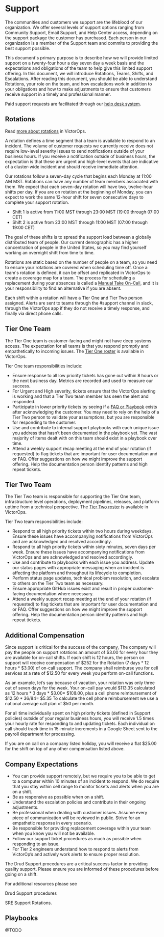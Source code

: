 # Support
The communities and customers we support are the lifeblood of our organization.  We offer several levels of support options ranging from Community Support, Email Support, and Help Center access, depending on the support package the customer has purchased. Each person in our organization is a member of the Support team and commits to providing the best support possible.

This document's primary purpose is to describe how we will provide limited support on a twenty-four hour a day seven day a week basis and the expectations and obligations of the team to help give this limited support offering.  In this document, we will introduce Rotations, Teams, Shifts, and Escalations.  After reading this document, you should be able to understand Rotations, your role on the team, and how escalations work in addition to your obligations and how to make adjustments to ensure that customers receive support in a timely and professional manner.

Paid support requests are facilitated through our [help desk system](https://support.ddev.com/).

## Rotations

Read [more about rotations](https://help.victorops.com/knowledge-base/rotation-setup/) in VictorOps.

A rotation defines a time segment that a team is available to respond to an incident. The volume of customer requests we currently receive does not require low-level severity issues to send notifications outside of your business hours. If you receive a notification outside of business hours, the expectation is that these are urgent and high-level events that are indicative of a cluster-wide incident and should receive immediate attention.

Our rotations follow a seven-day cycle that begins each Monday at 11:00 AM MST. Rotations can have any number of team members associated with them. We expect that each seven-day rotation will have two, twelve-hour shifts per day. If you are on rotation at the beginning of Monday, you can expect to work the same 12-hour shift for seven consecutive days to complete your support rotation.

- Shift 1 is active from 11:00 MST through 23:00 MST (19:00 through 07:00 CET)
- Shift 2 is active from 23:00 MST through 11:00 MST (07:00 through 19:00 CET)

The goal of these shifts is to spread the support load between a globally distributed team of people. Our current demographic has a higher concentration of people in the United States, so you may find yourself working an overnight shift from time to time.

Rotations are static based on the number of people on a team, so you need to ensure your rotations are covered when scheduling time off.  Once a team's rotation is defined, it can be offset and replicated in VictorOps to create a coverage map for a team. The process for scheduling a replacement during your absences is called a [Manual Take On-Call](https://help.victorops.com/knowledge-base/manual-take-call/), and it is your responsibility to find an alternative if you are absent.

Each shift within a rotation will have a Tier One and Tier Two person assigned. Alerts are sent to teams through the #support channel in slack, through the VictorOps app if they do not receive a timely response, and finally via direct phone calls.

## Tier One Team
The Tier One team is customer-facing and might not have deep systems access. The expectation for all teams is that you respond promptly and empathetically to incoming issues. The [Tier One roster](https://portal.victorops.com/dash/drud-technology#/team/team-AZxxsZnzlkkVmZ8T/users) is available in VictorOps.

Tier One team responsibilities include:
- Ensure response to all low priority tickets has gone out within 8 hours or the next business day. Metrics are recorded and used to measure our success.
- For Urgent and High severity, tickets ensure that the VictorOps alerting is working and that a Tier Two team member has seen the alert and responded.
- Participate in lower priority tickets by seeing if a [FAQ or Playbook](engineering/support.md#playbooks) exists after acknowledging the customer. You may need to rely on the help of a Tier Two person to validate your assumptions, but you are responsible for responding to the customer.
- Use and contribute to internal support playbooks with each unique issue you address that hasn’t been documented in the playbook yet. The vast majority of items dealt with on this team should exist in a playbook over time.
- Attend a weekly support recap meeting at the end of your rotation (if requested) to flag tickets that are important for user documentation and or FAQ. Offer suggestions on how we might improve the support offering.  Help the documentation person identify patterns and high repeat tickets.

## Tier Two Team
The Tier Two team is responsible for supporting the Tier One team, infrastructure level operations, deployment pipelines, releases, and platform uptime from a technical perspective. The [Tier Two roster](https://portal.victorops.com/dash/drud-technology#/team/team-RdGaM2RWFSNUI50i/users) is available in VictorOps.

Tier Two team responsibilities include:
- Respond to all high priority tickets within two hours during weekdays. Ensure these issues have accompanying notifications from VictorOps and are acknowledged and resolved accordingly.
- Respond to all high priority tickets within sixty minutes, seven days per week. Ensure these issues have accompanying notifications from VictorOps and are acknowledged and resolved accordingly.
- Use and contribute to playbooks with each issue you address.
Update our status pages with appropriate messaging when an incident is affecting the platform and throughout its lifecycle to completion.
- Perform status page updates, technical problem resolution, and escalate to others on the Tier Two team as necessary.
- Ensure appropriate GitHub issues exist and result in proper customer-facing documentation where necessary.
- Attend a weekly support recap meeting at the end of your rotation (if requested) to flag tickets that are important for user documentation and or FAQ. Offer suggestions on how we might improve the support offering.  Help the documentation person identify patterns and high repeat tickets.

## Additional Compensation

Since support is critical for the success of the company, The company will pay the people on support rotations an amount of $3.00 for every hour they are available for on-call shifts.  If each shift is 12 hours, the person on support will receive compensation of $252 for the Rotation (7 days * 12 hours * $3.00) of on-call support. The company shall reimburse you for cell services at a rate of $12.50 for every week you perform on-call functions.

As an example, let’s say because of vacation, your rotation was only three out of seven days for the week.  Your on-call pay would $113.35 calculated as 12 hours * 3 days * $3.00= $108.00, plus a cell phone reimbursement of $12.50 * 36/84= $5.35  To calculate the cell phone reimbursement we use a national average call plan of $50 per month.

For all time individually spent on high priority tickets (defined in Support policies) outside of your regular business hours, you will receive 1.5 times your hourly rate for responding to and updating tickets. Each individual on call should track time in 15-minute increments in a Google Sheet sent to the payroll department for processing.

If you are on call on a company listed holiday, you will receive a flat $25.00 for the shift on top of any other compensation listed above.

## Company Expectations

- You can provide support remotely, but we require you to be able to get to a computer within 10 minutes of an incident to respond. We do require that you stay within cell range to monitor tickets and alerts when you are on a shift.
- Be as responsive as possible when on a shift.
- Understand the escalation policies and contribute in their ongoing adjustments.
- Be professional when dealing with customer issues. Assume every piece of communication will be reviewed in public. Strive for an empathetic response in every scenario.
- Be responsible for providing replacement coverage within your team when you know you will not be available.
- Follow our support ticket procedures as much as possible when responding to an issue.
- For Tier 2 engineers understand how to respond to alerts from VictorOp’s and actively work alerts to ensure proper resolution.

The Drud Support procedures are a critical success factor in providing quality support. Please ensure you are informed of these procedures before going on a shift.

For additional resources please see

Drud Support procedures

SRE Support Rotations.

## Playbooks
@TODO